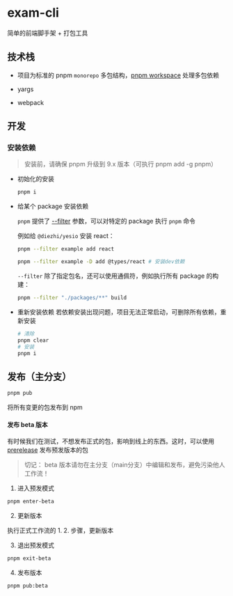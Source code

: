 # exam-cli

简单的前端脚手架 + 打包工具

## 技术栈

- 项目为标准的 pnpm `monorepo` 多包结构，[pnpm workspace](https://pnpm.io/workspaces) 处理多包依赖

- yargs

- webpack

## 开发

### 安装依赖

> 安装前，请确保 pnpm 升级到 9.x 版本（可执行 pnpm add -g pnpm）

- 初始化的安装

  ```bash
  pnpm i
  ```

- 给某个 package 安装依赖

  `pnpm` 提供了 [--filter](https://pnpm.io/filtering) 参数，可以对特定的 package 执行 `pnpm` 命令

  例如给 `@diezhi/yesio` 安装 react：

  ```bash
  pnpm --filter example add react

  pnpm --filter example -D add @types/react # 安装dev依赖
  ```

  `--filter` 除了指定包名，还可以使用通佩符，例如执行所有 package 的构建：

  ```bash
  pnpm --filter "./packages/**" build
  ```

- 重新安装依赖
  若依赖安装出现问题，项目无法正常启动，可删除所有依赖，重新安装

  ```bash
  # 清除
  pnpm clear
  # 安装
  pnpm i
  ```

## 发布（主分支）

```bash
pnpm pub
```

将所有变更的包发布到 npm

#### 发布 beta 版本

有时候我们在测试，不想发布正式的包，影响到线上的东西。这时，可以使用 [prerelease](https://github.com/changesets/changesets/blob/main/docs/prereleases.md) 发布预发版本的包

> 切记： beta 版本请勿在主分支（main分支）中编辑和发布，避免污染他人工作流！

1. 进入预发模式

```bash
pnpm enter-beta
```

2. 更新版本

执行正式工作流的 1. 2. 步骤，更新版本

3. 退出预发模式

```bash
pnpm exit-beta
```

4. 发布版本

```bash
pnpm pub:beta
```
